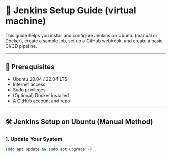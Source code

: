 # 🚀 Jenkins Setup Guide (virtual machine)

This guide helps you install and configure Jenkins on Ubuntu (manual or Docker), create a sample job, set up a GitHub webhook, and create a basic CI/CD pipeline.

---

## 📌 Prerequisites

- Ubuntu 20.04 / 22.04 LTS
- Internet access
- Sudo privileges
- (Optional) Docker installed
- A GitHub account and repo

---

## 🛠️ Jenkins Setup on Ubuntu (Manual Method)

### 1. Update Your System

```bash
sudo apt update && sudo apt upgrade -y
